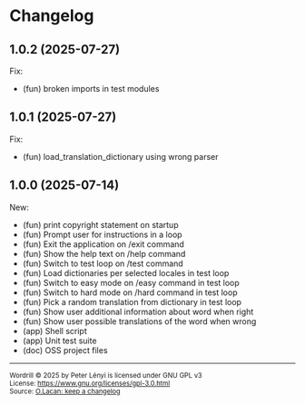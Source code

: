 # Changelog

## 1.0.2 (2025-07-27)

Fix:
- (fun) broken imports in test modules

## 1.0.1 (2025-07-27)

Fix:
- (fun) load_translation_dictionary using wrong parser

## 1.0.0 (2025-07-14)

New:
- (fun) print copyright statement on startup
- (fun) Prompt user for instructions in a loop
- (fun) Exit the application on /exit command
- (fun) Show the help text on /help command 
- (fun) Switch to test loop on /test command
- (fun) Load dictionaries per selected locales in test loop
- (fun) Switch to easy mode on /easy command in test loop
- (fun) Switch to hard mode on /hard command in test loop
- (fun) Pick a random translation from dictionary in test loop
- (fun) Show user additional information about word when right
- (fun) Show user possible translations of the word when wrong
- (app) Shell script
- (app) Unit test suite
- (doc) OSS project files

___
<sup>Wordrill © 2025 by Peter Lényi is licensed under GNU GPL v3</sup>  
<sup>License: https://www.gnu.org/licenses/gpl-3.0.html </sup>  
<sup>Source: [O.Lacan: keep a changelog](https://keepachangelog.com/en/1.1.0/)<sup/>
